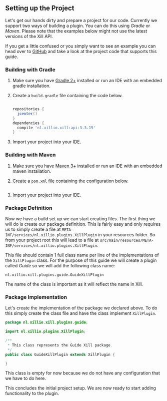 <!-- TODO: Maven Parent POM -->
## Setting up the Project
Let's get our hands dirty and prepare a project for our code. Currently
we support two ways of building a plugin. You can do this using *Gradle*
or *Maven*. Please note that the examples below might not use the
latest versions of the Xill API.

If you get a little confused or you simply want to see an example you
can head over to [GitHub](https://github.com/xillio/definitive-guide/tree/master/project-example)
and take a look at the project code that supports this guide.

### Building with Gradle

1. Make sure you have [Gradle 2+](http://gradle.org/gradle-download/) installed
   or run an IDE with an embedded gradle installation.
2. Create a `build.gradle` file containing the code below.

    ```groovy
    
    repositories {
      jcenter()
    }
    dependencies {
      compile 'nl.xillio.xill:api:3.3.19'
    }
    ```

3. Import your project into your IDE.

### Building with Maven

1. Make sure you have [Maven 3+](https://maven.apache.org/download.cgi)
   installed or run an IDE with an embedded maven installation.
2. Create a `pom.xml` file containing the configuration below.

    ```xml
    
    ```

3. Import your project into your IDE.

### Package Definition
Now we have a build set up we can start creating files. The first thing
we will do is create our package definition. This is fairly easy and only
requires us to simply create a file at `META-INF/services/nl.xillio.plugins.XillPlugin`
in your resources folder. So from your project root this will lead to a
file at `src/main/resources/META-INF/services/nl.xillio.plugins.XillPlugin`.

This file should contain 1 full class name per line of the implementations
of the `XillPlugin` class. For the purpose of this guide we will create
a plugin called *Guide* so we will add the following class name:
```
nl.xillio.xill.plugins.guide.GuideXillPlugin
```
The name of the class is important as it will reflect the name in Xill.

### Package Implementation
Let's create the implementation of the package we declared above. To do
this simply create the class file and have the class implement `XillPlugin`.

```java
package nl.xillio.xill.plugins.guide;

import nl.xillio.plugins.XillPlugin;

/**
 * This class represents the Guide Xill package.
 */
public class GuideXillPlugin extends XillPlugin {

}

```

This class is empty for now because we do not have any configuration
that we have to do here.

This concludes the initial project setup. We are now ready to start adding
functionality to the plugin.
